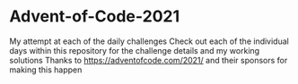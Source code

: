 # Advent-of-Code-2021
My attempt at each of the daily challenges
Check out each of the individual days within this repository for the challenge details and my working solutions
Thanks to https://adventofcode.com/2021/ and their sponsors for making this happen
